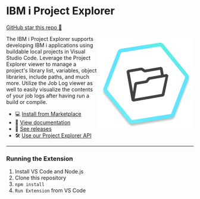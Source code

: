 # IBM i Project Explorer

[GitHub star this repo 🌟](https://github.com/IBM/vscode-ibmi-projectexplorer)

<img src="./icon.png" align="right" width="256" height="256">

The IBM i Project Explorer supports developing IBM i applications using buildable local projects in Visual Studio Code. Leverage the Project Explorer viewer to manage a project's library list, variables, object libraries, include paths, and much more. Utilize the Job Log viewer as well to easily visualize the contents of your job logs after having run a build or compile.

- 💻 [Install from Marketplace](https://marketplace.visualstudio.com/items?itemName=IBM.vscode-ibmi-projectexplorer)
- 📖 [View documentation](https://ibm.github.io/vscode-ibmi-projectexplorer) 
- 🔎 [See releases](https://github.com/IBM/vscode-ibmi-projectexplorer/releases)
- 🛠 [Use our Project Explorer API](https://ibm.github.io/vscode-ibmi-projectexplorer/#/pages/developing/api)

---

### Running the Extension

1. Install VS Code and Node.js
2. Clone this repository
3. `npm install`
4. `Run Extension` from VS Code